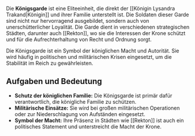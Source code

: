 Die **Königsgarde** ist eine Eliteeinheit, die direkt der [[Königin Lysandra Trakand|Königin]] und ihrer Familie unterstellt ist. Die Soldaten dieser Garde sind nicht nur hervorragend ausgebildet, sondern auch von unerschütterlicher Loyalität. Die Garde dient in verschiedenen strategischen Städten, darunter auch [[Rekton]], wo sie die Interessen der Krone schützt und für die Aufrechterhaltung von Recht und Ordnung sorgt.

Die Königsgarde ist ein Symbol der königlichen Macht und Autorität. Sie wird häufig in politischen und militärischen Krisen eingesetzt, um die Stabilität im Reich zu gewährleisten. 

## Aufgaben und Bedeutung

- **Schutz der königlichen Familie:** Die Königsgarde ist primär dafür verantwortlich, die königliche Familie zu schützen.
- **Militärische Einsätze:** Sie wird bei großen militärischen Operationen oder zur Niederschlagung von Aufständen eingesetzt.
- **Symbol der Macht:** Ihre Präsenz in Städten wie [[Rekton]] ist auch ein politisches Statement und unterstreicht die Macht der Krone.
